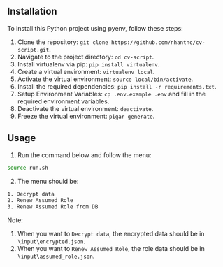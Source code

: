 ## Installation

To install this Python project using pyenv, follow these steps:

1. Clone the repository: `git clone https://github.com/nhantnc/cv-script.git`.
2. Navigate to the project directory: `cd cv-script`.
3. Install virtualenv via pip: `pip install virtualenv`.
4. Create a virtual environment: `virtualenv local`.
5. Activate the virtual environment: `source local/bin/activate`.
6. Install the required dependencies: `pip install -r requirements.txt`.
7. Setup Environment Variables: `cp .env.example .env` and fill in the required environment variables.
8. Deactivate the virtual environment: `deactivate`.
9. Freeze the virtual environment: `pigar generate`.



## Usage
1. Run the command below and follow the menu:
```bash
source run.sh
```
2. The menu should be:
```bash
1. Decrypt data
2. Renew Assumed Role
3. Renew Assumed Role from DB
```

Note:
1. When you want to `Decrypt data`, the encrypted data should be in `\input\encrypted.json`.
2. When you want to `Renew Assumed Role`, the role data should be in `\input\assumed_role.json`.
